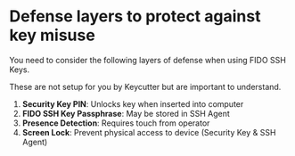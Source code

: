 # Defense layers to protect against key misuse

You need to consider the following layers of defense when using FIDO SSH Keys.

These are not setup for you by Keycutter but are important to understand.

1. **Security Key PIN**: Unlocks key when inserted into computer
2. **FIDO SSH Key Passphrase**: May be stored in SSH Agent
3. **Presence Detection**: Requires touch from operator
4. **Screen Lock**: Prevent physical access to device (Security Key & SSH Agent)
